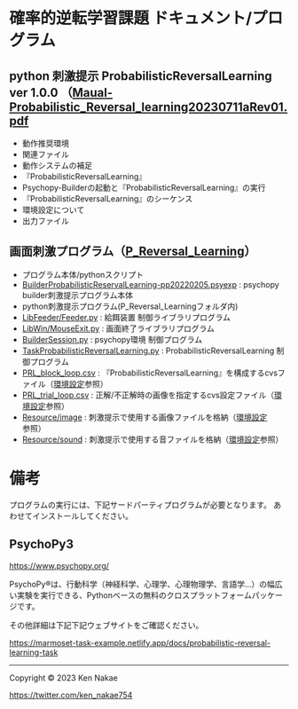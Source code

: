 # 確率的逆転学習課題 ドキュメント/プログラム


## python 刺激提示 ProbabilisticReversalLearning ver 1.0.0 （[Maual-Probabilistic_Reversal_learning20230711aRev01.pdf](/probabilistic-reversal-learning-task/Maual-Probabilistic_Reversal_learning20230711aRev01.pdf)
- 動作推奨環境
- 関連ファイル
- 動作システムの補足
- 『ProbabilisticReversalLearning』
- Psychopy-Builderの起動と『ProbabilisticReversalLearning』の実行
- 『ProbabilisticReversalLearning』のシーケンス
- 環境設定について
- 出力ファイル

## 画面刺激プログラム（[P_Reversal_Learning](/probabilistic-reversal-learning-task/P_Reversal_Learning)）

- プログラム本体/pythonスクリプト
 - [BuilderProbabilisticReservalLearning-pp20220205.psyexp](https://github.com/ken-nakae/marmoset-task-example-programs/blob/main/probabilistic-reversal-learning-task/P_Reversal_Learning/BuilderProbabilisticReservalLearning-pp20220205.psyexp) : psychopy builder刺激提示プログラム本体
- python刺激提示プログラム(P_Reversal_Learningフォルダ内)
 - [LibFeeder/Feeder.py](/probabilistic-reversal-learning-task/P_Reversal_Learning/LibFeeder/Feeder.py) : 給餌装置 制御ライブラリプログラム
 - [LibWin/MouseExit.py](/probabilistic-reversal-learning-task/P_Reversal_Learning/LibWin/MouseExit.py) : 画面終了ライブラリプログラム
 - [BuilderSession.py](/probabilistic-reversal-learning-task/P_Reversal_Learning/BuilderSession.py) : psychopy環境 制御プログラム
 - [TaskProbabilisticReversalLearning.py](/probabilistic-reversal-learning-task/P_Reversal_Learning/TaskProbabilisticReversalLearning.py) : ProbabilisticReversalLearning 制御プログラム
 - [PRL_block_loop.csv](/probabilistic-reversal-learning-task/P_Reversal_Learning/PRL_block_loop.csv) : 『ProbabilisticReversalLearning』を構成するcvsファイル（[環境設定](https://marmoset-task-example.netlify.app/docs/probabilistic-reversal-learning-task/python-program-setting)参照）
 - [PRL_trial_loop.csv](/probabilistic-reversal-learning-task/P_Reversal_Learning/PRL_trial_loop.csv) :   正解/不正解時の画像を指定するcvs設定ファイル（[環境設定](https://marmoset-task-example.netlify.app/docs/probabilistic-reversal-learning-task/python-program-setting)参照）
 - [Resource/image](/probabilistic-reversal-learning-task/P_Reversal_Learning/resource/image) : 刺激提示で使用する画像ファイルを格納（[環境設定](https://marmoset-task-example.netlify.app/docs/probabilistic-reversal-learning-task/python-program-setting)参照）
 - [Resource/sound](/probabilistic-reversal-learning-task/P_Reversal_Learning/resource/sound) : 刺激提示で使用する音ファイルを格納（[環境設定](https://marmoset-task-example.netlify.app/docs/probabilistic-reversal-learning-task/python-program-setting)参照）

# 備考
プログラムの実行には、下記サードパーティプログラムが必要となります。
あわせてインストールしてください。

## PsychoPy3
https://www.psychopy.org/

PsychoPy®は、行動科学（神経科学、心理学、心理物理学、言語学...）の幅広い実験を実行できる、Pythonベースの無料のクロスプラットフォームパッケージです。


その他詳細は下記下記ウェブサイトをご確認ください。

https://marmoset-task-example.netlify.app/docs/probabilistic-reversal-learning-task


----

Copyright © 2023 Ken Nakae

https://twitter.com/ken_nakae754
